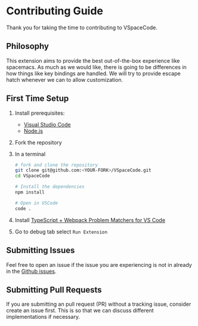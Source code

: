 # Contributing Guide

Thank you for taking the time to contributing to VSpaceCode.

## Philosophy

This extension aims to provide the best out-of-the-box experience like spacemacs. As much as we would like, there is going to be differences in how things like key bindings are handled. We will try to provide escape hatch whenever we can to allow customization.

## First Time Setup

1. Install prerequisites:
   - [Visual Studio Code](https://code.visualstudio.com/)
   - [Node.js](https://nodejs.org/)
2. Fork the repository
3. In a terminal

   ```sh
   # fork and clone the repository
   git clone git@github.com:<YOUR-FORK>/VSpaceCode.git
   cd VSpaceCode

   # Install the dependencies
   npm install

   # Open in VSCode
   code .
   ```

4. Install [TypeScript + Webpack Problem Matchers for VS Code](https://marketplace.visualstudio.com/items?itemName=eamodio.tsl-problem-matcher)
5. Go to debug tab select `Run Extension`

## Submitting Issues

Feel free to open an issue if the issue you are experiencing is not in already in the [Github issues](https://github.com/VSpaceCode/VSpaceCode/issues).

## Submitting Pull Requests

If you are submitting an pull request (PR) without a tracking issue, consider create an issue first. This is so that we can discuss different implementations if necessary.
